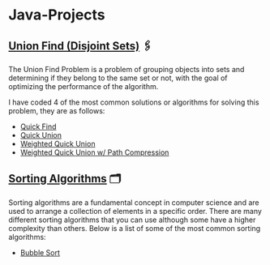 # Java-Projects

## [Union Find (Disjoint Sets)](https://github.com/TheAidenTv/Java-Projects/tree/main/Union%20Find) 🖇️

The Union Find Problem is a problem of grouping objects into sets and determining if they belong to the same set or not, with the goal of optimizing the performance of the algorithm.

I have coded 4 of the most common solutions or algorithms for solving this problem, they are as follows:
- [Quick Find](https://github.com/TheAidenTv/Java-Projects/blob/main/Union%20Find/QuickFind.java)
- [Quick Union](https://github.com/TheAidenTv/Java-Projects/blob/main/Union%20Find/QuickUnion.java)
- [Weighted Quick Union](https://github.com/TheAidenTv/Java-Projects/blob/main/Union%20Find/WeightedQuickUnion.java)
- [Weighted Quick Union w/ Path Compression](https://github.com/TheAidenTv/Java-Projects/blob/main/Union%20Find/WeightedQuickUnionPathCompression.java)

## [Sorting Algorithms](https://github.com/TheAidenTv/Java-Projects/tree/main/Sorting%20Algorithms) 🗂️

Sorting algorithms are a fundamental concept in computer science and are used to arrange a collection of elements in a specific order. There are many different sorting algorithms that you can use although some have a higher complexity than others. Below is a list of some of the most common sorting algorithms:
- [Bubble Sort](https://github.com/TheAidenTv/Java-Projects/tree/main/Sorting%20Algorithms/BubbleSort.java)
